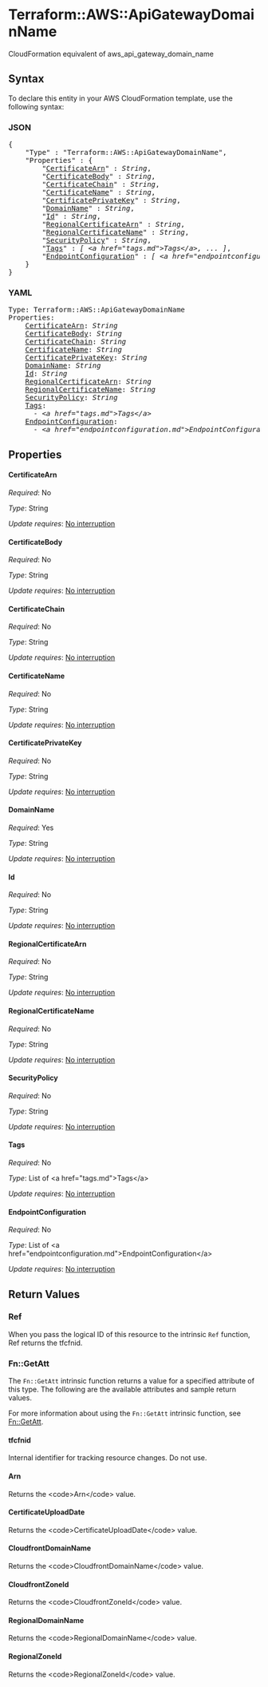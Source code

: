 # Terraform::AWS::ApiGatewayDomainName

CloudFormation equivalent of aws_api_gateway_domain_name

## Syntax

To declare this entity in your AWS CloudFormation template, use the following syntax:

### JSON

<pre>
{
    "Type" : "Terraform::AWS::ApiGatewayDomainName",
    "Properties" : {
        "<a href="#certificatearn" title="CertificateArn">CertificateArn</a>" : <i>String</i>,
        "<a href="#certificatebody" title="CertificateBody">CertificateBody</a>" : <i>String</i>,
        "<a href="#certificatechain" title="CertificateChain">CertificateChain</a>" : <i>String</i>,
        "<a href="#certificatename" title="CertificateName">CertificateName</a>" : <i>String</i>,
        "<a href="#certificateprivatekey" title="CertificatePrivateKey">CertificatePrivateKey</a>" : <i>String</i>,
        "<a href="#domainname" title="DomainName">DomainName</a>" : <i>String</i>,
        "<a href="#id" title="Id">Id</a>" : <i>String</i>,
        "<a href="#regionalcertificatearn" title="RegionalCertificateArn">RegionalCertificateArn</a>" : <i>String</i>,
        "<a href="#regionalcertificatename" title="RegionalCertificateName">RegionalCertificateName</a>" : <i>String</i>,
        "<a href="#securitypolicy" title="SecurityPolicy">SecurityPolicy</a>" : <i>String</i>,
        "<a href="#tags" title="Tags">Tags</a>" : <i>[ &lt;a href=&#34;tags.md&#34;&gt;Tags&lt;/a&gt;, ... ]</i>,
        "<a href="#endpointconfiguration" title="EndpointConfiguration">EndpointConfiguration</a>" : <i>[ &lt;a href=&#34;endpointconfiguration.md&#34;&gt;EndpointConfiguration&lt;/a&gt;, ... ]</i>
    }
}
</pre>

### YAML

<pre>
Type: Terraform::AWS::ApiGatewayDomainName
Properties:
    <a href="#certificatearn" title="CertificateArn">CertificateArn</a>: <i>String</i>
    <a href="#certificatebody" title="CertificateBody">CertificateBody</a>: <i>String</i>
    <a href="#certificatechain" title="CertificateChain">CertificateChain</a>: <i>String</i>
    <a href="#certificatename" title="CertificateName">CertificateName</a>: <i>String</i>
    <a href="#certificateprivatekey" title="CertificatePrivateKey">CertificatePrivateKey</a>: <i>String</i>
    <a href="#domainname" title="DomainName">DomainName</a>: <i>String</i>
    <a href="#id" title="Id">Id</a>: <i>String</i>
    <a href="#regionalcertificatearn" title="RegionalCertificateArn">RegionalCertificateArn</a>: <i>String</i>
    <a href="#regionalcertificatename" title="RegionalCertificateName">RegionalCertificateName</a>: <i>String</i>
    <a href="#securitypolicy" title="SecurityPolicy">SecurityPolicy</a>: <i>String</i>
    <a href="#tags" title="Tags">Tags</a>: <i>
      - &lt;a href=&#34;tags.md&#34;&gt;Tags&lt;/a&gt;</i>
    <a href="#endpointconfiguration" title="EndpointConfiguration">EndpointConfiguration</a>: <i>
      - &lt;a href=&#34;endpointconfiguration.md&#34;&gt;EndpointConfiguration&lt;/a&gt;</i>
</pre>

## Properties

#### CertificateArn

_Required_: No

_Type_: String

_Update requires_: [No interruption](https://docs.aws.amazon.com/AWSCloudFormation/latest/UserGuide/using-cfn-updating-stacks-update-behaviors.html#update-no-interrupt)

#### CertificateBody

_Required_: No

_Type_: String

_Update requires_: [No interruption](https://docs.aws.amazon.com/AWSCloudFormation/latest/UserGuide/using-cfn-updating-stacks-update-behaviors.html#update-no-interrupt)

#### CertificateChain

_Required_: No

_Type_: String

_Update requires_: [No interruption](https://docs.aws.amazon.com/AWSCloudFormation/latest/UserGuide/using-cfn-updating-stacks-update-behaviors.html#update-no-interrupt)

#### CertificateName

_Required_: No

_Type_: String

_Update requires_: [No interruption](https://docs.aws.amazon.com/AWSCloudFormation/latest/UserGuide/using-cfn-updating-stacks-update-behaviors.html#update-no-interrupt)

#### CertificatePrivateKey

_Required_: No

_Type_: String

_Update requires_: [No interruption](https://docs.aws.amazon.com/AWSCloudFormation/latest/UserGuide/using-cfn-updating-stacks-update-behaviors.html#update-no-interrupt)

#### DomainName

_Required_: Yes

_Type_: String

_Update requires_: [No interruption](https://docs.aws.amazon.com/AWSCloudFormation/latest/UserGuide/using-cfn-updating-stacks-update-behaviors.html#update-no-interrupt)

#### Id

_Required_: No

_Type_: String

_Update requires_: [No interruption](https://docs.aws.amazon.com/AWSCloudFormation/latest/UserGuide/using-cfn-updating-stacks-update-behaviors.html#update-no-interrupt)

#### RegionalCertificateArn

_Required_: No

_Type_: String

_Update requires_: [No interruption](https://docs.aws.amazon.com/AWSCloudFormation/latest/UserGuide/using-cfn-updating-stacks-update-behaviors.html#update-no-interrupt)

#### RegionalCertificateName

_Required_: No

_Type_: String

_Update requires_: [No interruption](https://docs.aws.amazon.com/AWSCloudFormation/latest/UserGuide/using-cfn-updating-stacks-update-behaviors.html#update-no-interrupt)

#### SecurityPolicy

_Required_: No

_Type_: String

_Update requires_: [No interruption](https://docs.aws.amazon.com/AWSCloudFormation/latest/UserGuide/using-cfn-updating-stacks-update-behaviors.html#update-no-interrupt)

#### Tags

_Required_: No

_Type_: List of &lt;a href=&#34;tags.md&#34;&gt;Tags&lt;/a&gt;

_Update requires_: [No interruption](https://docs.aws.amazon.com/AWSCloudFormation/latest/UserGuide/using-cfn-updating-stacks-update-behaviors.html#update-no-interrupt)

#### EndpointConfiguration

_Required_: No

_Type_: List of &lt;a href=&#34;endpointconfiguration.md&#34;&gt;EndpointConfiguration&lt;/a&gt;

_Update requires_: [No interruption](https://docs.aws.amazon.com/AWSCloudFormation/latest/UserGuide/using-cfn-updating-stacks-update-behaviors.html#update-no-interrupt)

## Return Values

### Ref

When you pass the logical ID of this resource to the intrinsic `Ref` function, Ref returns the tfcfnid.

### Fn::GetAtt

The `Fn::GetAtt` intrinsic function returns a value for a specified attribute of this type. The following are the available attributes and sample return values.

For more information about using the `Fn::GetAtt` intrinsic function, see [Fn::GetAtt](https://docs.aws.amazon.com/AWSCloudFormation/latest/UserGuide/intrinsic-function-reference-getatt.html).

#### tfcfnid

Internal identifier for tracking resource changes. Do not use.

#### Arn

Returns the &lt;code&gt;Arn&lt;/code&gt; value.

#### CertificateUploadDate

Returns the &lt;code&gt;CertificateUploadDate&lt;/code&gt; value.

#### CloudfrontDomainName

Returns the &lt;code&gt;CloudfrontDomainName&lt;/code&gt; value.

#### CloudfrontZoneId

Returns the &lt;code&gt;CloudfrontZoneId&lt;/code&gt; value.

#### RegionalDomainName

Returns the &lt;code&gt;RegionalDomainName&lt;/code&gt; value.

#### RegionalZoneId

Returns the &lt;code&gt;RegionalZoneId&lt;/code&gt; value.

